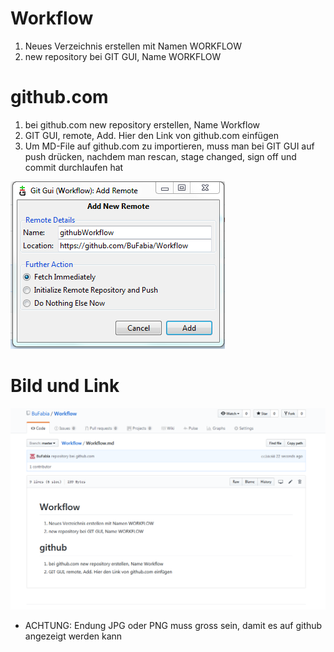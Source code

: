 # Workflow

1. Neues Verzeichnis erstellen mit Namen WORKFLOW
1. new repository bei GIT GUI, Name WORKFLOW

# github.com

1. bei github.com new repository erstellen, Name Workflow
1. GIT GUI, remote, Add. Hier den Link von github.com einfügen
1. Um MD-File auf github.com zu importieren, muss man bei GIT GUI auf push drücken, nachdem man rescan, stage changed, sign off und commit durchlaufen hat

![Link_github](Link_github.PNG)

# Bild und Link

![githubWorkflow](githubWorkflow.PNG)

* ACHTUNG: Endung JPG oder PNG muss gross sein, damit es auf github angezeigt werden kann

